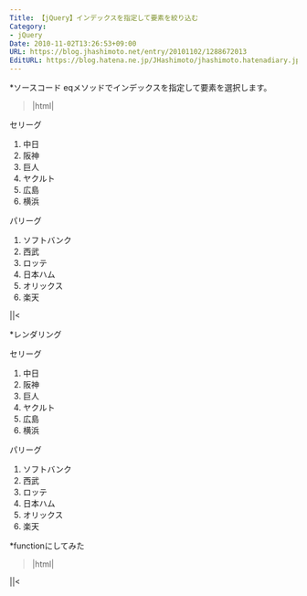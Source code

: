 ```yaml
---
Title: 【jQuery】インデックスを指定して要素を絞り込む
Category:
- jQuery
Date: 2010-11-02T13:26:53+09:00
URL: https://blog.jhashimoto.net/entry/20101102/1288672013
EditURL: https://blog.hatena.ne.jp/JHashimoto/jhashimoto.hatenadiary.jp/atom/entry/12921228815717258657
---
```


*ソースコード
eqメソッドでインデックスを指定して要素を選択します。

>|html|
<body>
<p>セリーグ</p>
<ol id="central"><li>中日</li><li>阪神</li><li>巨人</li><li>ヤクルト</li><li>広島</li><li>横浜</li></ol>
<p>パリーグ</p>
<ol id="pacific"><li>ソフトバンク</li><li>西武</li><li>ロッテ</li><li>日本ハム</li><li>オリックス</li><li>楽天</li></ol>
</body>
<script type="text/javascript" src="http://ajax.googleapis.com/ajax/libs/jquery/1.4/jquery.min.js"></script>
<script type="text/javascript">
    (function($) {
        $(document).ready(function () {
            // ３位までクライマックスシリーズに出場できる
            $("ol#central > li").eq(2).css("border-bottom", "1px solid #000000");
            $("ol#pacific > li").eq(2).css("border-bottom", "1px solid #000000");
        })
    })(jQuery);
</script>
||<

*レンダリング
<body>
<p>セリーグ</p>
<ol id="central"><li>中日</li><li>阪神</li><li>巨人</li><li>ヤクルト</li><li>広島</li><li>横浜</li></ol>
<p>パリーグ</p>
<ol id="pacific"><li>ソフトバンク</li><li>西武</li><li>ロッテ</li><li>日本ハム</li><li>オリックス</li><li>楽天</li></ol>
</body>
<script type="text/javascript" src="http://ajax.googleapis.com/ajax/libs/jquery/1.4/jquery.min.js"></script>
<script type="text/javascript">
    (function($) {
        $(document).ready(function () {
            // ３位までクライマックスシリーズに出場できる
            $("ol#central > li").eq(2).css("border-bottom", "1px solid #000000");
            $("ol#pacific > li").eq(2).css("border-bottom", "1px solid #000000");
        })
    })(jQuery);
</script>

*functionにしてみた
>|html|
<script type="text/javascript">
    (function ($) {
        $(document).ready(function () {
            drawSeparate("central");
            drawSeparate("pacific");
        })

        function drawSeparate(id) {
            $("ol#" + id + " > li").eq(2).css("border-bottom", "1px solid #000000");
        };
    })(jQuery);
</script>
||<
